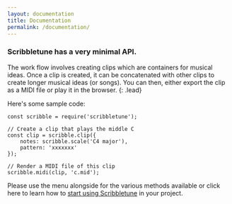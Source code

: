 ```yaml
---
layout: documentation
title: Documentation
permalink: /documentation/
---
```


### Scribbletune has a very minimal API.

The work flow involves creating clips which are containers for musical ideas. Once a clip is created, it can be concatenated with other clips to create longer musical ideas (or songs). You can then, either export the clip as a MIDI file or play it in the browser.
{: .lead}

Here's some sample code:

```
const scribble = require('scribbletune');

// Create a clip that plays the middle C
const clip = scribble.clip({
	notes: scribble.scale('C4 major'),
	pattern: 'xxxxxxx'
});

// Render a MIDI file of this clip
scribble.midi(clip, 'c.mid');

```

Please use the menu alongside for the various methods available or click here to learn how to [start using Scribbletune](/documentation/installation) in your project.
